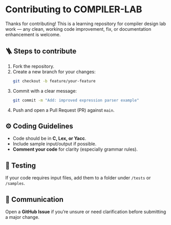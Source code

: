 # Contributing to COMPILER-LAB

Thanks for contributing\! This is a learning repository for compiler design lab work — any clean, working code improvement, fix, or documentation enhancement is welcome.

## 🪜 Steps to contribute

1.  Fork the repository.
2.  Create a new branch for your changes:
    ```bash
    git checkout -b feature/your-feature
    ```
3.  Commit with a clear message:
    ```bash
    git commit -m "Add: improved expression parser example"
    ```
4.  Push and open a Pull Request (PR) against `main`.

## ⚙️ Coding Guidelines

  * Code should be in **C, Lex, or Yacc**.
  * Include sample input/output if possible.
  * **Comment your code** for clarity (especially grammar rules).

## 🧪 Testing

If your code requires input files, add them to a folder under `/tests` or `/samples`.

## 💬 Communication

Open a **GitHub Issue** if you’re unsure or need clarification before submitting a major change.

